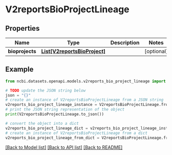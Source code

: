 # V2reportsBioProjectLineage


## Properties

Name | Type | Description | Notes
------------ | ------------- | ------------- | -------------
**bioprojects** | [**List[V2reportsBioProject]**](V2reportsBioProject.md) |  | [optional] 

## Example

```python
from ncbi.datasets.openapi.models.v2reports_bio_project_lineage import V2reportsBioProjectLineage

# TODO update the JSON string below
json = "{}"
# create an instance of V2reportsBioProjectLineage from a JSON string
v2reports_bio_project_lineage_instance = V2reportsBioProjectLineage.from_json(json)
# print the JSON string representation of the object
print(V2reportsBioProjectLineage.to_json())

# convert the object into a dict
v2reports_bio_project_lineage_dict = v2reports_bio_project_lineage_instance.to_dict()
# create an instance of V2reportsBioProjectLineage from a dict
v2reports_bio_project_lineage_from_dict = V2reportsBioProjectLineage.from_dict(v2reports_bio_project_lineage_dict)
```
[[Back to Model list]](../README.md#documentation-for-models) [[Back to API list]](../README.md#documentation-for-api-endpoints) [[Back to README]](../README.md)


